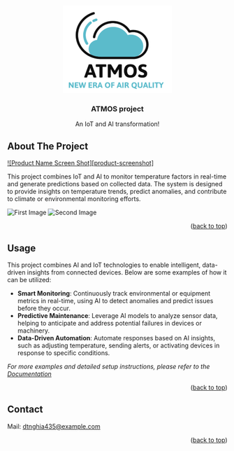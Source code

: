 <!-- PROJECT LOGO -->
<br />
<div align="center">
  <a href="https://github.com/othneildrew/Best-README-Template">
    <img src="logo.png" alt="Logo" width="250" height="200">
  </a>

  <h3 align="center">ATMOS project</h3>

  <p align="center">
    An IoT and AI transformation!
  </p>
</div>




<!-- ABOUT THE PROJECT -->
## About The Project

[![Product Name Screen Shot][product-screenshot]](https://example.com)

This project combines IoT and AI to monitor temperature factors in real-time and generate predictions based on collected data. The system is designed to provide insights on temperature trends, predict anomalies, and contribute to climate or environmental monitoring efforts.
<p float="left">
  <img src="product1.png" alt="First Image" width="45%"/>
  <img src="product2.png" alt="Second Image" width="45%"/>
</p>
<p align="right">(<a href="#readme-top">back to top</a>)</p>






<!-- USAGE EXAMPLES -->
## Usage

This project combines AI and IoT technologies to enable intelligent, data-driven insights from connected devices. Below are some examples of how it can be utilized:

- **Smart Monitoring**: Continuously track environmental or equipment metrics in real-time, using AI to detect anomalies and predict issues before they occur.
- **Predictive Maintenance**: Leverage AI models to analyze sensor data, helping to anticipate and address potential failures in devices or machinery.
- **Data-Driven Automation**: Automate responses based on AI insights, such as adjusting temperature, sending alerts, or activating devices in response to specific conditions.

_For more examples and detailed setup instructions, please refer to the [Documentation](https://drive.google.com/file/d/1ExTNDVxY-jXlGBk0rBzt2Zm-WNsS7tHB/view)_


<p align="right">(<a href="#readme-top">back to top</a>)</p>


<!-- CONTACT -->
## Contact

Mail: dtnghia435@example.com

<p align="right">(<a href="#readme-top">back to top</a>)</p>
